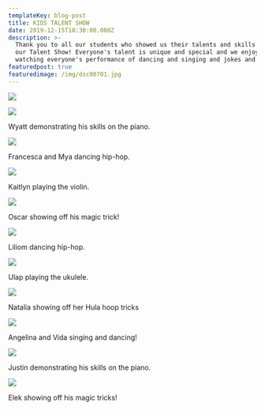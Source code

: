 ```yaml
---
templateKey: blog-post
title: KIDS TALENT SHOW
date: 2019-12-15T18:30:00.000Z
description: >-
  Thank you to all our students who showed us their talents and skills during
  our Talent Show! Everyone's talent is unique and special and we enjoyed
  watching everyone's performance of dancing and singing and jokes and magic! 
featuredpost: true
featuredimage: /img/dsc00701.jpg
---
```

![](/img/dsc00939.jpg)

![](/img/dsc00739.jpg)

Wyatt demonstrating his skills on the piano.

![](/img/dsc00850.jpg)

Francesca and Mya dancing hip-hop.

![](/img/dsc00819.jpg)

Kaitlyn playing the violin.

![](/img/dsc00808.jpg)

Oscar showing off his magic trick! 

![](/img/dsc00847.jpg)

Liliom dancing hip-hop.

![](/img/dsc00803.jpg)

Ulap playing the ukulele.

![](/img/dsc00786.jpg)

Natalia showing off her Hula hoop tricks

![](/img/dsc00764.jpg)

Angelina and Vida singing and dancing! 

![](/img/dsc00752.jpg)

Justin demonstrating his skills on the piano.

![](/img/dsc00701.jpg)

Elek showing off his magic tricks! 
